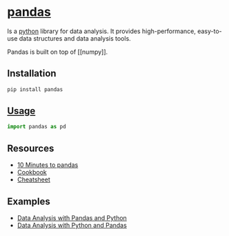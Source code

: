 # [pandas](https://pandas.pydata.org/)
Is a [python](./../../python.md) library for data analysis. It provides high-performance, easy-to-use data structures and data analysis tools.

Pandas is built on top of [[numpy]].

## Installation
```bash
pip install pandas
```

## [Usage](pandas.ipynb)
```python
import pandas as pd
```

## Resources
- [10 Minutes to pandas](https://pandas.pydata.org/pandas-docs/stable/user_guide/10min.html)
- [Cookbook](https://pandas.pydata.org/pandas-docs/stable/user_guide/cookbook.html)
- [Cheatsheet](https://pandas.pydata.org/Pandas_Cheat_Sheet.pdf)

## Examples
- [Data Analysis with Pandas and Python](https://www.youtube.com/watch?v=e60ItwlZTKM)
- [Data Analysis with Python and Pandas](https://www.youtube.com/watch?v=vmEHCJofslg)

